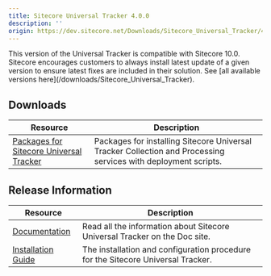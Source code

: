 ```yaml
---
title: Sitecore Universal Tracker 4.0.0
description: ''
origin: https://dev.sitecore.net/Downloads/Sitecore_Universal_Tracker/4x/Sitecore_Universal_Tracker_400.aspx
---
```


  <Alert variant='warning' mb={4}>
    <AlertIcon />
    This version of the Universal Tracker is compatible with Sitecore 10.0.
  </Alert>
  
  <Alert variant='warning' mb={4}>
    <AlertIcon />
    Sitecore encourages customers to always install latest update of a given version to ensure latest fixes are included in their solution. See [all available versions here](/downloads/Sitecore_Universal_Tracker).
  </Alert>
  

## Downloads

 | Resource | Description |
 | --- | --- |
 | [Packages for Sitecore Universal Tracker](https://scdp.blob.core.windows.net/downloads/Sitecore%20Universal%20Tracker/4x/Sitecore%20Universal%20Tracker%20400/Secure/Sitecore%20Universal%20Tracker%204.0.0.zip) | Packages for installing Sitecore Universal Tracker Collection and Processing services with deployment scripts. |

## Release Information

 | Resource | Description |
 | --- | --- |
 | [Documentation](https://doc.sitecore.com/developers/93/sitecore-experience-platform/en/universal-tracker.html) | Read all the information about Sitecore Universal Tracker on the Doc site. |
 | [Installation Guide](https://scdp.blob.core.windows.net/downloads/Sitecore%20Universal%20Tracker/4x/Sitecore%20Universal%20Tracker%20400/Secure/Universal_Tracker_4_0_Installation_Guide-en.pdf) | The installation and configuration procedure for the Sitecore Universal Tracker. |